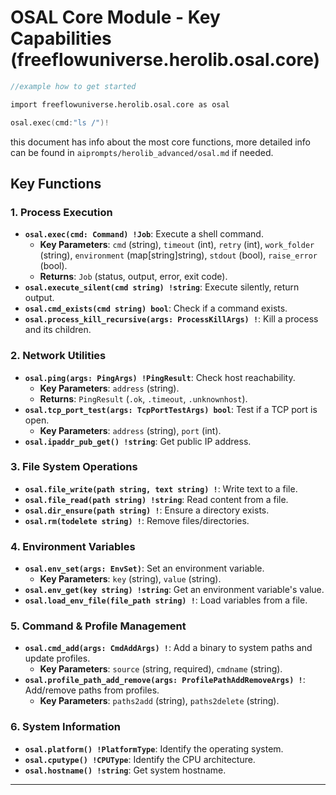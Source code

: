 # OSAL Core Module - Key Capabilities (freeflowuniverse.herolib.osal.core)


```v
//example how to get started

import freeflowuniverse.herolib.osal.core as osal

osal.exec(cmd:"ls /")!

```

this document has info about the most core functions, more detailed info can be found in  `aiprompts/herolib_advanced/osal.md` if needed.

## Key Functions

### 1. Process Execution

*   **`osal.exec(cmd: Command) !Job`**: Execute a shell command.
    *   **Key Parameters**: `cmd` (string), `timeout` (int), `retry` (int), `work_folder` (string), `environment` (map[string]string), `stdout` (bool), `raise_error` (bool).
    *   **Returns**: `Job` (status, output, error, exit code).
*   **`osal.execute_silent(cmd string) !string`**: Execute silently, return output.
*   **`osal.cmd_exists(cmd string) bool`**: Check if a command exists.
*   **`osal.process_kill_recursive(args: ProcessKillArgs) !`**: Kill a process and its children.

### 2. Network Utilities

*   **`osal.ping(args: PingArgs) !PingResult`**: Check host reachability.
    *   **Key Parameters**: `address` (string).
    *   **Returns**: `PingResult` (`.ok`, `.timeout`, `.unknownhost`).
*   **`osal.tcp_port_test(args: TcpPortTestArgs) bool`**: Test if a TCP port is open.
    *   **Key Parameters**: `address` (string), `port` (int).
*   **`osal.ipaddr_pub_get() !string`**: Get public IP address.

### 3. File System Operations

*   **`osal.file_write(path string, text string) !`**: Write text to a file.
*   **`osal.file_read(path string) !string`**: Read content from a file.
*   **`osal.dir_ensure(path string) !`**: Ensure a directory exists.
*   **`osal.rm(todelete string) !`**: Remove files/directories.

### 4. Environment Variables

*   **`osal.env_set(args: EnvSet)`**: Set an environment variable.
    *   **Key Parameters**: `key` (string), `value` (string).
*   **`osal.env_get(key string) !string`**: Get an environment variable's value.
*   **`osal.load_env_file(file_path string) !`**: Load variables from a file.

### 5. Command & Profile Management

*   **`osal.cmd_add(args: CmdAddArgs) !`**: Add a binary to system paths and update profiles.
    *   **Key Parameters**: `source` (string, required), `cmdname` (string).
*   **`osal.profile_path_add_remove(args: ProfilePathAddRemoveArgs) !`**: Add/remove paths from profiles.
    *   **Key Parameters**: `paths2add` (string), `paths2delete` (string).

### 6. System Information

*   **`osal.platform() !PlatformType`**: Identify the operating system.
*   **`osal.cputype() !CPUType`**: Identify the CPU architecture.
*   **`osal.hostname() !string`**: Get system hostname.

---

